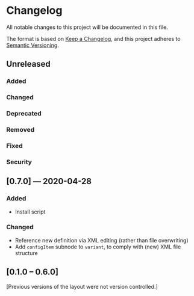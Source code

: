 # Changelog

All notable changes to this project will be documented in this file.

The format is based on [Keep a Changelog](https://keepachangelog.com/en/1.0.0/),
and this project adheres to [Semantic Versioning](https://semver.org/spec/v2.0.0.html).

## Unreleased

### Added

### Changed

### Deprecated

### Removed

### Fixed

### Security

## [0.7.0] — 2020-04-28

### Added

- Install script

### Changed

- Reference new definition via XML editing (rather than file overwriting)
- Add `configItem` subnode to `variant`, to comply with (new) XML file structure

## [0.1.0 – 0.6.0] 

[Previous versions of the layout were not version controlled.]
